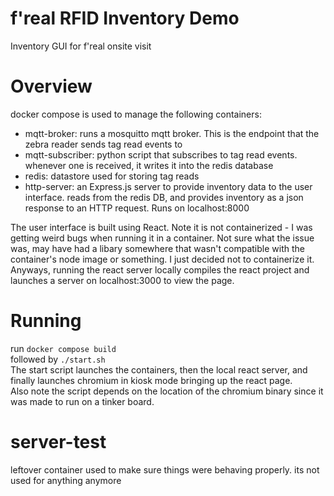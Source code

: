 # f'real RFID Inventory Demo
Inventory GUI for f'real onsite visit

# Overview
docker compose is used to manage the following containers:
- mqtt-broker: runs a mosquitto mqtt broker. This is the endpoint that the zebra reader sends tag read events to
- mqtt-subscriber: python script that subscribes to tag read events. whenever one is received, it writes it into the redis database
- redis: datastore used for storing tag reads
- http-server: an Express.js server to provide inventory data to the user interface. reads from the redis DB, and provides inventory as a json response to an HTTP request. Runs on localhost:8000

The user interface is built using React. Note it is not containerized - I was getting weird bugs when running it in a container. 
Not sure what the issue was, may have had a libary somewhere that wasn't compatible with the container's node image or something. I just decided not to containerize it.
Anyways, running the react server locally compiles the react project and launches a server on localhost:3000 to view the page.

# Running
run ```docker compose build```  
followed by ```./start.sh```  
The start script launches the containers, then the local react server, and finally launches chromium in kiosk mode bringing up the react page.  
Also note the script depends on the location of the chromium binary since it was made to run on a tinker board.

# server-test
leftover container used to make sure things were behaving properly. its not used for anything anymore
